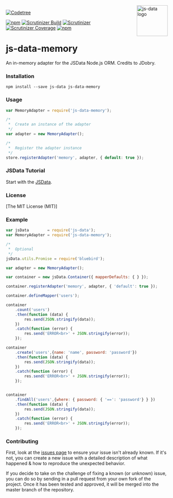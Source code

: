 <img src="https://raw.githubusercontent.com/js-data/js-data/master/js-data.png" alt="js-data logo" title="js-data" align="right" width="96" height="96" />

[![Codetree](https://codetree.com/images/managed-with-codetree.svg)](https://codetree.com/projects/gX1r)

[![npm](https://img.shields.io/npm/v/js-data-memory.svg?style=flat-square)](https://npmjs.com/package/js-data-memory/)
[![Scrutinizer Build](https://img.shields.io/scrutinizer/build/g/trackthis/js-data-memory.svg?style=flat-square)](https://scrutinizer-ci.com/g/trackthis/js-data-memory/)
[![Scrutinizer](https://img.shields.io/scrutinizer/g/trackthis/js-data-memory.svg?style=flat-square)](https://scrutinizer-ci.com/g/trackthis/js-data-memory/)
[![Scrutinizer Coverage](https://img.shields.io/scrutinizer/coverage/g/trackthis/js-data-memory.svg?style=flat-square)](https://scrutinizer-ci.com/g/trackthis/js-data-memory/)
[![npm](https://img.shields.io/npm/l/js-data-memory.svg?style=flat-square)](https://npmjs.com/package/js-data-memory/)

# js-data-memory

An in-memory adapter for the JSData Node.js ORM.
Credits to JDobry.

### Installation

    npm install --save js-data js-data-memory

### Usage

```js
var MemoryAdapter = require('js-data-memory');

/*
 *  Create an instance of the adapter
 */
var adapter = new MemoryAdapter();

/*
 *  Register the adapter instance
 */
store.registerAdapter('memory', adapter, { default: true });
```

### JSData Tutorial

Start with the [JSData](http://api.js-data.io/js-data/).

### License

[The MIT License (MIT)]

### Example

```js
var jsData        = require('js-data');
var MemoryAdapter = require('js-data-memory');

/*
 *  Optional
 */
jsData.utils.Promise = require('bluebird');

var adapter = new MemoryAdapter();

var container = new jsData.Container({ mapperDefaults: { } });

container.registerAdapter('memory', adapter, { 'default': true });

container.defineMapper('users');

container
    .count('users')
    .then(function (data) {
        res.send(JSON.stringify(data));
    })
    .catch(function (error) {
        res.send('ERROR<br>' + JSON.stringify(error));
    });

container
    .create('users',{name: 'name', password: 'password'})
    .then(function (data) {
        res.send(JSON.stringify(data));
    })
    .catch(function (error) {
        res.send('ERROR<br>' + JSON.stringify(error));
    });


container
    .findAll('users',{where: { password: { '==': 'password'} } })
    .then(function (data) {
        res.send(JSON.stringify(data));
    })
    .catch(function (error) {
        res.send('ERROR<br>' + JSON.stringify(error));
    });
```

### Contributing

First, look at the [issues page](https://github.com/trackthis/js-data-memory/issues) to ensure your issue isn't already known. If it's not, you can create a new issue with a detailed description of what happened & how to reproduce the unexpected behavior.

If you decide to take on the challenge of fixing a known (or unknown) issue, you can do so by sending in a pull request from your own fork of the project. Once it has been tested and approved, it will be merged into the master branch of the repository.
